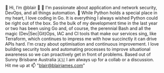 👋 Hi, I’m @blair :wolf:
:closed_lock_with_key: I'm passionate about application and network security, DevOps, and all things automation.
:snake: While Python holds a special place in my heart, I love coding in Go. It is everything I always wished Python could be right out of the box.
So the bulk of my development time in the last year or two has been using Go and, of course, the perennial Bash and all the magic (Dev|Sec|Git)Ops, IAC and CI tools that make our services sing, like Terraform, which continues to impress me with how succinctly it can drive APIs hard.
I'm crazy about optimisation and continuous improvement.
I love building security tools and automating processes to improve situational awareness so we can proactively get in front of problems.
Based out of Sunny Brisbane Australia :australia:
I am always up for a collab or a discussion. 
Hit me up at :mailbox: "blair@blairjames.com"
